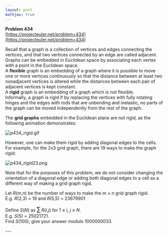 ```yaml
---
layout: post
mathjax: true
---
```

**Problem 434**  
[https://projecteuler.net/problem=434](https://projecteuler.net/problem=434)

<p>Recall that a graph is a collection of vertices and edges connecting the vertices, and that two vertices connected by an edge are called adjacent.<br />
Graphs can be embedded in Euclidean space by associating each vertex with a point in the Euclidean space.<br />
A <strong>flexible</strong> graph is an embedding of a graph where it is possible to move one or more vertices continuously so that the distance between at least two nonadjacent vertices is altered while the distances between each pair of adjacent vertices is kept constant.<br />
A <strong>rigid</strong> graph is an embedding of a graph which is not flexible.<br />
Informally, a graph is rigid if by replacing the vertices with fully rotating hinges and the edges with rods that are unbending and inelastic, no parts of the graph can be moved independently from the rest of the graph.
</p>
<p>The <strong>grid graphs</strong> embedded in the Euclidean plane are not rigid, as the following animation demonstrates:</p>
<div class="center"><img src="https://projecteuler.net/project/images/p434_rigid.gif" class="dark_img" alt="p434_rigid.gif" /></div>
<p>However, one can make them rigid by adding diagonal edges to the cells. For example, for the 2x3 grid graph, there are 19 ways to make the graph rigid:</p>
<div class="center"><img src="https://projecteuler.net/project/images/p434_rigid23.png" class="dark_img" alt="p434_rigid23.png" /></div>
<p>Note that for the purposes of this problem, we do not consider changing the orientation of a diagonal edge or adding both diagonal edges to a cell as a different way of making a grid graph rigid.
</p>
<p>Let <var>R</var>(<var>m</var>,<var>n</var>) be the number of ways to make the <var>m</var> × <var>n</var> grid graph rigid. <br />
E.g. <var>R</var>(2,3) = 19 and <var>R</var>(5,5) = 23679901
</p>
<p>Define <var>S</var>(<var>N</var>) as <span style="font-size:larger;"><span style="font-size:larger;">∑</span></span> <var>R</var>(<var>i</var>,<var>j</var>) for 1 ≤ <var>i</var>, <var>j</var> ≤ <var>N</var>.<br />
E.g. <var>S</var>(5) = 25021721.<br />
Find <var>S</var>(100), give your answer modulo 1000000033.
</p>
---

